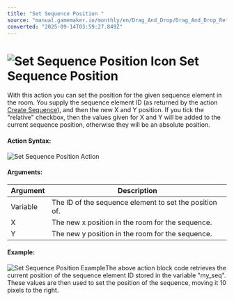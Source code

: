 ```yaml
---
title: "Set Sequence Position "
source: "manual.gamemaker.io/monthly/en/Drag_And_Drop/Drag_And_Drop_Reference/Sequences/Set_Sequence_Position.htm"
converted: "2025-09-14T03:59:27.849Z"
---
```


# ![Set Sequence Position Icon](../../../assets/Images/Scripting_Reference/Drag_And_Drop/Reference/Sequences/i_sequence_position.png) Set Sequence Position

With this action you can set the position for the given sequence element in the room. You supply the sequence element ID (as returned by the action [Create Sequence](Create_Sequence_Element.md)), and then the new X and Y position. If you tick the "relative" checkbox, then the values given for X and Y will be added to the current sequence position, otherwise they will be an absolute position.

#### Action Syntax:

![Set Sequence Position Action](../../../assets/Images/Scripting_Reference/Drag_And_Drop/Reference/Sequences/a_sequence_position.png)

#### Arguments:

| Argument | Description |
| --- | --- |
| Variable | The ID of the sequence element to set the position of. |
| X | The new x position in the room for the sequence. |
| Y | The new y position in the room for the sequence. |

#### Example:

![Set Sequence Position Example](../../../assets/Images/Scripting_Reference/Drag_And_Drop/Reference/Sequences/e_sequence_position_get.png)The above action block code retrieves the current position of the sequence element ID stored in the variable "my\_seq". These values are then used to set the position of the sequence, moving it 10 pixels to the right.
